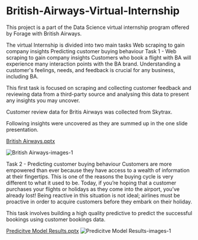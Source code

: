 # British-Airways-Virtual-Internship
This project is a part of the Data Science virtual internship program offered by Forage with British Airways.

The virtual Internship is divided into two main tasks
Web scraping to gain company insights
Predicting customer buying behaviour
Task 1 - Web scraping to gain company insights
Customers who book a flight with BA will experience many interaction points with the BA brand. Understanding a customer's feelings, needs, and feedback is crucial for any business, including BA.

This first task is focused on scraping and collecting customer feedback and reviewing data from a third-party source and analysing this data to present any insights you may uncover.

Customer review data for Britis Airways was collected from Skytrax.

Following insights were uncovered as they are summed up in the one slide presentation.

[British Airways.pptx](https://github.com/user-attachments/files/18216508/British.Airways.pptx)


![British Airways-images-1](https://github.com/user-attachments/assets/3491bb6c-6b4e-4d76-a72e-4d1dc0cb6a9f)


Task 2 - Predicting customer buying behaviour
Customers are more empowered than ever because they have access to a wealth of information at their fingertips. This is one of the reasons the buying cycle is very different to what it used to be. Today, if you’re hoping that a customer purchases your flights or holidays as they come into the airport, you’ve already lost! Being reactive in this situation is not ideal; airlines must be proactive in order to acquire customers before they embark on their holiday.

This task involves building a high quality predictive to predict the successful bookings using customer bookings data.

[Predicitve Model Results.pptx](https://github.com/user-attachments/files/18216510/Predicitve.Model.Results.pptx)
![Predicitve Model Results-images-1](https://github.com/user-attachments/assets/93f5a0ae-a53a-4dc8-b07c-e47e3adc0961)
